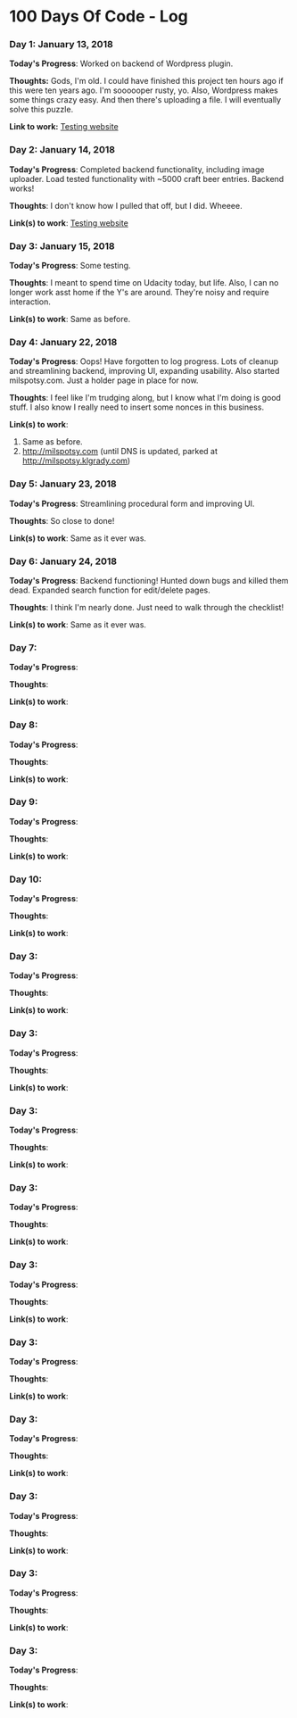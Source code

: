 # 100 Days Of Code - Log

### Day 1: January 13, 2018 

**Today's Progress**: Worked on backend of Wordpress plugin.

**Thoughts:** Gods, I'm old. I could have finished this project ten hours ago if this were ten years ago. I'm soooooper rusty, yo. Also, Wordpress makes some things crazy easy. And then there's uploading a file. I will eventually solve this puzzle.

**Link to work:** [Testing website](http://testing.klgrady.com/wp)

### Day 2: January 14, 2018

**Today's Progress**: Completed backend functionality, including image uploader. Load tested functionality with ~5000 craft beer entries. Backend works!

**Thoughts**: I don't know how I pulled that off, but I did. Wheeee.

**Link(s) to work**: [Testing website](http://testing.klgrady.com/wp)


### Day 3: January 15, 2018

**Today's Progress**: Some testing. 

**Thoughts**: I meant to spend time on Udacity today, but life. Also, I can no longer work asst home if the Y's are around. They're noisy and require interaction. 

**Link(s) to work**: Same as before. 


### Day 4: January 22, 2018

**Today's Progress**: Oops! Have forgotten to log progress. Lots of cleanup and streamlining backend, improving UI, expanding usability. Also started milspotsy.com. Just a holder page in place for now.

**Thoughts**: I feel like I'm trudging along, but I know what I'm doing is good stuff. I also know I really need to insert some nonces in this business.

**Link(s) to work**: 
1. Same as before.
2. http://milspotsy.com (until DNS is updated, parked at http://milspotsy.klgrady.com)


### Day 5: January 23, 2018

**Today's Progress**: Streamlining procedural form and improving UI.

**Thoughts**: So close to done!

**Link(s) to work**: Same as it ever was.


### Day 6: January 24, 2018

**Today's Progress**: Backend functioning! Hunted down bugs and killed them dead. Expanded search function for edit/delete pages.

**Thoughts**: I think I'm nearly done. Just need to walk through the checklist!

**Link(s) to work**: Same as it ever was.


### Day 7:

**Today's Progress**: 

**Thoughts**: 

**Link(s) to work**:


### Day 8:

**Today's Progress**: 

**Thoughts**: 

**Link(s) to work**:


### Day 9:

**Today's Progress**: 

**Thoughts**: 

**Link(s) to work**:


### Day 10:

**Today's Progress**: 

**Thoughts**: 

**Link(s) to work**:



### Day 3:

**Today's Progress**: 

**Thoughts**: 

**Link(s) to work**:



### Day 3:

**Today's Progress**: 

**Thoughts**: 

**Link(s) to work**:



### Day 3:

**Today's Progress**: 

**Thoughts**: 

**Link(s) to work**:



### Day 3:

**Today's Progress**: 

**Thoughts**: 

**Link(s) to work**:



### Day 3:

**Today's Progress**: 

**Thoughts**: 

**Link(s) to work**:




### Day 3:

**Today's Progress**: 

**Thoughts**: 

**Link(s) to work**:



### Day 3:

**Today's Progress**: 

**Thoughts**: 

**Link(s) to work**:



### Day 3:

**Today's Progress**: 

**Thoughts**: 

**Link(s) to work**:



### Day 3:

**Today's Progress**: 

**Thoughts**: 

**Link(s) to work**:



### Day 3:

**Today's Progress**: 

**Thoughts**: 

**Link(s) to work**:
